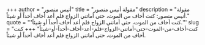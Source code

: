 +++
author = "أنيس منصور"
title = "مقولة أنيس منصور"
description = "مقولة أنيس منصور: كنت أخاف من الموت، حتى أماتني الزواج فلم أعد أخاف أحداً أو شيئاً."
quote = '''كنت أخاف من الموت، حتى أماتني الزواج فلم أعد أخاف أحداً أو شيئاً.'''
slug = "كنت-أخاف-من-الموت-حتى-أماتني-الزواج-فلم-أعد-أخاف-أحداً-أو-شيئاً"
+++
كنت أخاف من الموت، حتى أماتني الزواج فلم أعد أخاف أحداً أو شيئاً.
